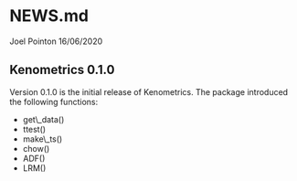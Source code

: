 NEWS.md
================
Joel Pointon
16/06/2020

## Kenometrics 0.1.0

Version 0.1.0 is the initial release of Kenometrics. The package
introduced the following functions:

<body>
  <ul>
    <li>get\_data()</li>
    <li>ttest()</li>
    <li>make\_ts()</li>
    <li>chow()</li>
    <li>ADF()</li>
    <li>LRM()</li>
  </ul>
</body>
